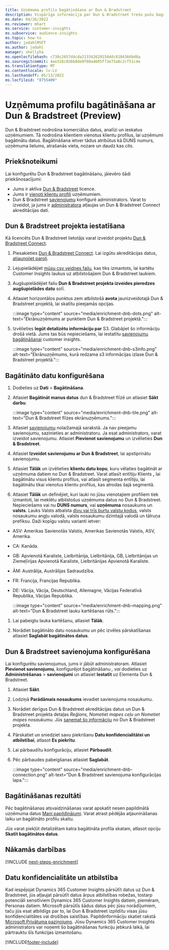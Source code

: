 ```yaml
---
title: Uzņēmuma profilu bagātināšana ar Dun & Bradstreet
description: Vispārīga informācija par Dun & Bradstreet trešo pušu bagātināšanu.
ms.date: 04/26/2022
ms.reviewer: mhart
ms.service: customer-insights
ms.subservice: audience-insights
ms.topic: how-to
author: jodahlMSFT
ms.author: jodahl
manager: shellyha
ms.openlocfilehash: c738c2657d4cda213342629156ddc8104366bd8a
ms.sourcegitcommit: 4ae316c856b8de0f08a4605f73e75a8c2cf51c4e
ms.translationtype: MT
ms.contentlocale: lv-LV
ms.lasthandoff: 05/13/2022
ms.locfileid: "8755409"
---
```

# <a name="enrichment-of-company-profiles-with-dun--bradstreet-preview"></a>Uzņēmuma profilu bagātināšana ar Dun & Bradstreet (Preview)

Dun & Bradstreet nodrošina komerciālus datus, analīzi un ieskatus uzņēmumiem. Tā nodrošina klientiem vienotus klientu profilus, lai uzņēmumi bagātinātu datus. Bagātināšana ietver tādus atribūtus kā DUNS numurs, uzņēmuma lielums, atrašanās vieta, nozare un daudz kas cits.

## <a name="prerequisites"></a>Priekšnoteikumi

Lai konfigurētu Dun & Bradstreet bagātināšanu, jāievēro šādi priekšnosacījumi:

- Jums ir aktīva [Dun & Bradstreet](https://www.dnb.com/marketing/media/give-your-data-a-boost.html?source=microsoft_audience_insights) licence.
- Jums ir [vienoti klientu profili](customer-profiles.md) uzņēmumiem.
- Dun & Bradstreet [savienojumu](connections.md) konfigurē administrators. Varat to izveidot, ja jums ir [administratora](permissions.md#admin) atļaujas un Dun & Bradstreet Connect akreditācijas dati.

## <a name="setting-up-your-dun--bradstreet-project"></a>Dun & Bradstreet projekta iestatīšana

Kā licencēts Dun & Bradstreet lietotājs varat izveidot projektu [Dun & Bradstreet Connect](https://connect.dnb.com?lead_source=microsoft_audienceinsights).


1. Piesakieties [Dun & Bradstreet Connect](https://connect.dnb.com?lead_source=microsoft_audienceinsights). Lai izgūtu akreditācijas datus, [atjaunojiet paroli](https://sso.dnb.com/signin/forgot-password?lead_source=microsoft_audienceinsights).

1. Lejupielādējiet [mūsu csv veidnes failu](https://c360devenrichment.blob.core.windows.net/mapping/DnBCIdatamapping.csv), kas tiks izmantots, lai kartētu Customer Insights laukus uz atbilstošajiem Dun & Bradstreet laukiem.

1. Augšupielādējiet failu **Dun & Bradstreet projekta izveides pieredzes augšupielādes datu** solī.

1. Atlasiet horizontālos punktus zem atbilstošā **avota** jaunizveidotajā Dun & Bradstreet projektā, lai skatītu pieejamās opcijas.

   :::image type="content" source="media/enrichment-dnb-dots.png" alt-text="Ekrānuzņēmums ar punktiem Dun & Bradstreet projektā.":::

1. Izvēlieties **Iegūt detalizētu informāciju par** S3. Glabājiet šo informāciju drošā vietā. Jums tas būs nepieciešams, lai iestatītu [savienojumu bagātināšanai](#configure-a-connection-for-dun--bradstreet) customer insights.

   :::image type="content" source="media/enrichment-dnb-s3info.png" alt-text="Ekrānuzņēmums, kurā redzama s3 informācijas izlase Dun & Bradstreet projektā.":::

## <a name="configure-the-enrichment"></a>Bagātināto datu konfigurēšana

1. Dodieties uz **Dati** > **Bagātināšana**.

1. Atlasiet **Bagātināt manus datus** dun & Bradstreet flīzē un atlasiet **Sākt darbu**.

   :::image type="content" source="media/enrichment-dnb-tile.png" alt-text="Dun & Bradstreet flīzes ekrānuzņēmums.":::

1. Atlasiet [savienojumu](connections.md) nolaižamajā sarakstā. Ja nav pieejamu savienojumu, sazinieties ar administratoru. Ja esat administrators, varat izveidot savienojumu. Atlasiet **Pievienot savienojumu** un izvēlieties **Dun & Bradstreet**.

1. Atlasiet **Izveidot savienojumu ar Dun & Bradstreet**, lai apstiprinātu savienojumu.

1. Atlasiet **Tālāk** un izvēlieties **klientu datu kopu**, kuru vēlaties bagātināt ar uzņēmuma datiem no Dun & Bradstreet. Varat atlasīt entītiju Klients **,** lai bagātinātu visus klientu profilus, vai atlasīt segmenta entītiju, lai bagātinātu tikai vienotus klientu profilus, kas atrodas šajā segmentā.

1. Atlasiet **Tālāk** un definējiet, kuri lauki no jūsu vienotajiem profiliem tiek izmantoti, lai meklētu atbilstošus uzņēmuma datus no Dun & Bradstreet. Nepieciešams vai nu **DUNS numurs**, vai **uzņēmuma** nosaukums un **valsts**. Lauks Valsts atbalsta [divu vai trīs burtu valstu kodus](https://www.iso.org/iso-3166-country-codes.html), valsts nosaukumu angļu valodā, valsts nosaukumu dzimtajā valodā un tālruņa prefiksu. Daži kopīgu valstu varianti ietver:

- ASV: Amerikas Savienotās Valstis, Amerikas Savienotās Valstis, ASV, Amerika.
- CA: Kanāda.
- GB: Apvienotā Karaliste, Lielbritānija, Lielbritānija, GB, Lielbritānijas un Ziemeļīrijas Apvienotā Karaliste, Lielbritānijas Apvienotā Karaliste.
- ĀM: Austrālija, Austrālijas Sadraudzība.
- FR: Francija, Francijas Republika.
- DE: Vācija, Vācija, Deutschland, Allemagne, Vācijas Federatīvā Republika, Vācijas Republika.

   :::image type="content" source="media/enrichment-dnb-mapping.png" alt-text="Dun & Bradstreet lauku kartēšanas rūts.":::

1. Lai pabeigtu lauka kartēšanu, atlasiet **Tālāk**.

1. Norādiet bagātināto datu nosaukumu un pēc izvēles pārskatīšanas atlasiet **Saglabāt bagātinātos datus**.

## <a name="configure-a-connection-for-dun--bradstreet"></a>Dun & Bradstreet savienojuma konfigurēšana

Lai konfigurētu savienojumus, jums ir jābūt administratoram. Atlasiet **Pievienot savienojumu**, konfigurējot bagātināšanu *, vai* dodieties uz **Administrēšanas** > **savienojumi** un atlasiet **Iestatīt** uz Elementa Dun & Bradstreet.

1. Atlasiet **Sākt**.

1. Lodziņā **Parādāmais nosaukums** ievadiet savienojuma nosaukumu.

1. Norādiet derīgus Dun & Bradstreet akreditācijas datus un Dun & Bradstreet projekta detaļas *Reģions, Nometiet mapes ceļu un Nometiet mapes nosaukumu*. Jūs [saņemat šo informāciju](#setting-up-your-dun--bradstreet-project) no Dun & Bradstreet projekta.

1. Pārskatiet un sniedziet savu piekrišanu **Datu konfidencialitātei un atbilstībai**, atlasot **Es piekrītu**.

1. Lai pārbaudītu konfigurāciju, atlasiet **Pārbaudīt**.

1. Pēc pārbaudes pabeigšanas atlasiet **Saglabāt**.

   :::image type="content" source="media/enrichment-dnb-connection.png" alt-text="Dun & Bradstreet savienojuma konfigurācijas lapa.":::

## <a name="enrichment-results"></a>Bagātināšanas rezultāti

Pēc bagātināšanas atsvaidzināšanas varat apskatīt nesen papildinātā uzņēmuma datus [Mani papildinājumi](enrichment-hub.md). Varat atrast pēdējās atjaunināšanas laiku un bagātināto profilu skaitu.

Jūs varat piekļūt detalizētam katra bagātināta profila skatam, atlasot opciju **Skatīt bagātinātos datus**.

## <a name="next-steps"></a>Nākamās darbības

[!INCLUDE [next-steps-enrichment](includes/next-steps-enrichment.md)]

## <a name="data-privacy-and-compliance"></a>Datu konfidencialitāte un atbilstība

Kad iespējojat Dynamics 365 Customer Insights pārsūtīt datus uz Dun & Bradstreet, jūs atļaujat pārsūtīt datus ārpus atbilstības robežas, tostarp potenciāli sensitīviem Dynamics 365 Customer Insights datiem, piemēram, Personas datiem. Microsoft pārsūtīs šādus datus pēc jūsu norādījumiem, taču jūs esat atbildīgs par to, lai Dun & Bradstreet izpildītu visas jūsu konfidencialitātes vai drošības saistības. Papildinformāciju skatiet rakstā [Microsoft Privātuma paziņojums](https://go.microsoft.com/fwlink/?linkid=396732).
Jūsu Dynamics 365 Customer Insights administrators var noņemt šo bagātināšanas funkciju jebkurā laikā, lai pārtrauktu šīs funkcijas izmantošanu.

[!INCLUDE[footer-include](includes/footer-banner.md)]
